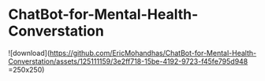 # ChatBot-for-Mental-Health-Converstation



![download](https://github.com/EricMohandhas/ChatBot-for-Mental-Health-Converstation/assets/125111159/3e2ff718-15be-4192-9723-f45fe795d948 =250x250)
